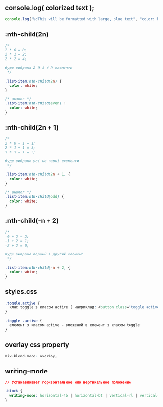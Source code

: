 ## console.log( colorized text );
```js
console.log("%cThis will be formatted with large, blue text", "color: blue; font-size: x-large");
```

## :nth-child(2n)
```css
/* 
2 * 0 = 0;
2 * 1 = 2;
2 * 2 = 4;

буде вибрано 2-й і 4-й елементи 
 */

.list-item:nth-child(2n) {
  color: white;
}

/* аналог */
.list-item:nth-child(even) {
  color: white;
}
```

## :nth-child(2n + 1)
```css
/* 
2 * 0 + 1 = 1;
2 * 1 + 1 = 3;
2 * 2 + 1 = 5;

буде вибрано усі не парні елементи 
 */

.list-item:nth-child(2n + 1) {
  color: white;
}

/* аналог */
.list-item:nth-child(odd) {
  color: white;
}
```

## :nth-child(-n + 2)
```css
/* 
-0 + 2 = 2;
-1 + 2 = 1;
-2 + 2 = 0;

буде вибрано перший і другий елемент
 */

.list-item:nth-child(-n + 2) {
  color: white;
}
```
## styles.css
```css
.toggle.active {
  клас toggle з класом active ( наприклад: <button class="toggle active"></button> )
}

.toggle .active {
  елемент з класом active - вложений в елемент з класом toggle
}
```

## overlay css property
```css
mix-blend-mode: overlay;
```

## writing-mode 
```css
// Устанавливает горизонтальное или вертикальное положение

.block {
  writing-mode: horizontal-tb | horizontal-bt | vertical-rl | vertical-lr;
} 
```
